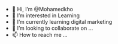 - 👋 Hi, I’m @Mohamedkho
- 👀 I’m interested in Learning
- 🌱 I’m currently learning digital marketing
- 💞️ I’m looking to collaborate on ...
- 📫 How to reach me ...

<!---
Mohamedkho/Mohamedkho is a ✨ special ✨ repository because its `README.md` (this file) appears on your GitHub profile.
You can click the Preview link to take a look at your changes.
--->
